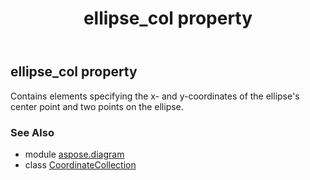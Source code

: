 ﻿---
title: ellipse_col property
second_title: Aspose.Diagram for Python via .NET API References
description: 
type: docs
weight: 90
url: /python-net/aspose.diagram/coordinatecollection/ellipse_col/
is_root: false
---

## ellipse_col property


Contains elements specifying the x- and y-coordinates of the ellipse's center point and two points on the ellipse.

### See Also
* module [aspose.diagram](../../)
* class [CoordinateCollection](/diagram/python-net/aspose.diagram/coordinatecollection)
